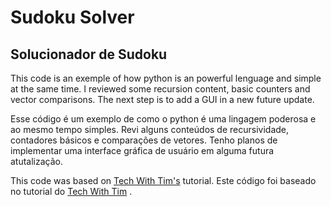 # Sudoku Solver 
## Solucionador de Sudoku 

This code is an exemple of how python is an powerful lenguage and simple at the same time. 
I reviewed some recursion content, basic counters and vector comparisons.
The next step is to add a GUI in a new future update. 

Esse código é um exemplo de como o python é uma lingagem poderosa e ao mesmo tempo simples. 
Revi alguns conteúdos de recursividade, contadores básicos e comparações de vetores. 
Tenho planos de implementar uma interface gráfica de usuário em alguma futura atutalização.

This code was based on [Tech With Tim's](https://www.techwithtim.net/tutorials/python-programming/sudoku-solver-backtracking/) tutorial.
Este código foi baseado no tutorial do [Tech With Tim](https://www.techwithtim.net/tutorials/python-programming/sudoku-solver-backtracking/) .
